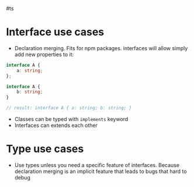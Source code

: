 #ts 
# Interface use cases
- Declaration merging. Fits for npm packages. interfaces will allow simply add new properties to it:
```typescript
interface A {
	a: string;
};

interface A {
	b: string;
}

// result: interface A { a: string; b: string; }
```
- Classes can be typed with `implements` keyword
- Interfaces can extends each other
# Type use cases
- Use types unless you need a specific feature of interfaces. Because declaration merging is an implicit feature that leads to bugs that hard to debug